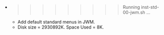 * >>>>>>>>> Running inst-std-00-jwm.sh ...
  * Add default standard menus in JWM.
  * Disk size = 2930892K. Space Used = 8K.

